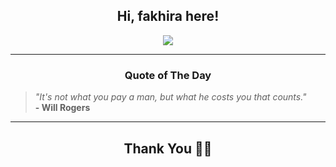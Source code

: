 <h2 align="center"> Hi, fakhira here!</h2>

<p align="center">
<a href="https://github.com/fakhiralkda" alt="github streak"><img src="https://dvst-streak.herokuapp.com/?user=fakhiralkda&theme=tokyonight&fire=DD472C"></a>
</p>

<hr>
<h3 align="center">Quote of The Day</h3>
<p align="center">
<blockquote>
<i>"It's not what you pay a man, but what he costs you that counts."</i>
<br>
<b>- Will Rogers</b>
</blockquote>
</p>


<hr>
<h2 align="center">Thank You 🙏🏼</h2>
